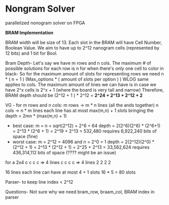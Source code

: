 # Nongram Solver
parallelized nonogram solver on FPGA



**BRAM Implementation**

BRAM width will be size of 13.
Each slot in the BRAM will have Cell Number, Boolean Value.
We aim to have up to 2^12 nanogram cells (represented by 12 bits) and 1 bit for Bool.

Bram Depth-
Let's say we have m rows and n cols.
The maximum # of possible solutions for each row is n for when there's only one cell to color in black-
So for the maximum amount of slots for representing rows we need n * ( n + 1 ) 
(Max_options * ( amount of slots per option ) )
WLOG same applies to cols.
The maximum amount of lines we can have is in case we have 2^x cells is 2^x + 1 (where the board is very tall and narrow)
Therefore, BRAM depth should be 
(2^12 + 1 ) * 2^12 = **2^24 + 2^13 + 2^12 + 2**


VG -
for m rows and n cols:
    m rows -> m * n lines (all the ands together)
    n cols -> n * m lines
each line has at most max(m,n) + 1 slots
bringing the depth = 2mn * (max(m,n) + 1)
- best case: m = n = sqrt(2^12) = 2^6 = 64
    depth = 2(2^6)(2^6) * (2^6+1) = 2^13 * (2^6 + 1) = 2^19 + 2^13 = 532,480
    requires 6,922,240 bits of space (fine)
- worst case: m = 2^12 = 4096 and n = 2^0 = 1
    depth = 2(2^12)(2^0) * (2^12 + 1) = 2^13 * (2^12 + 1) = 2^25 + 2^13 = 33,562,624
    requires 436,314,112 bits of space (???? might be an issue)

for a 2x4
c c c c => 4 lines
c c c c => 4 lines
2 2 2 2

16 lines 
each line can have at most 4 + 1 slots
16 * 5 = 80 slots

Parser- 
to keep line index < 2^12 

Questions-
Not sure why we need bram_row, braam_col, BRAM index in parser



